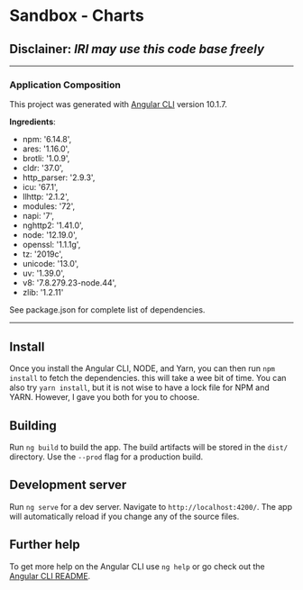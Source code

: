 # Sandbox - Charts
## **Disclainer:** *IRI may use this code base freely*
--------


### Application Composition
This project was generated with [Angular CLI](https://github.com/angular/angular-cli) version 10.1.7.

**Ingredients**:
 - npm: '6.14.8',
 - ares: '1.16.0',
 - brotli: '1.0.9',
 - cldr: '37.0',
 - http_parser: '2.9.3',
 - icu: '67.1',
 - llhttp: '2.1.2',
 - modules: '72',
 - napi: '7',
 - nghttp2: '1.41.0',
 - node: '12.19.0',
 - openssl: '1.1.1g',
 - tz: '2019c',
 - unicode: '13.0',
 - uv: '1.39.0',
 - v8: '7.8.279.23-node.44',
 - zlib: '1.2.11'

 See package.json for complete list of dependencies.

--------


## Install
Once you install the Angular CLI, NODE, and Yarn, you can then run `npm install` to fetch the dependencies.  this will take a wee bit of time.  You can also try `yarn install`, but it is not wise to have a lock file for NPM and YARN.  However, I gave you both for you to choose. 

## Building
Run `ng build` to build the app. The build artifacts will be stored in the `dist/` directory. Use the `--prod` flag for a production build.

## Development server
Run `ng serve` for a dev server. Navigate to `http://localhost:4200/`. The app will automatically reload if you change any of the source files.

## Further help

To get more help on the Angular CLI use `ng help` or go check out the [Angular CLI README](https://github.com/angular/angular-cli/blob/master/README.md).


